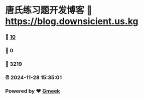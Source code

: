 # 唐氏练习题开发博客 :link: https://blog.downsicient.us.kg 
### :page_facing_up: [10](https://blog.downsicient.us.kg/tag.html) 
### :speech_balloon: 0 
### :hibiscus: 3219 
### :alarm_clock: 2024-11-28 15:35:01 
### Powered by :heart: [Gmeek](https://github.com/Meekdai/Gmeek)

